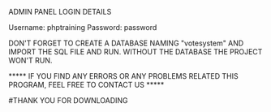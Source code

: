 ADMIN PANEL LOGIN DETAILS

Username: phptraining
Password: password

DON'T FORGET TO CREATE A DATABASE NAMING "votesystem" AND IMPORT THE SQL FILE AND RUN.
WITHOUT THE DATABASE THE PROJECT WON'T RUN.

***** IF YOU FIND ANY ERRORS OR ANY PROBLEMS RELATED THIS PROGRAM, FEEL FREE TO CONTACT US *****  

#THANK YOU FOR DOWNLOADING
